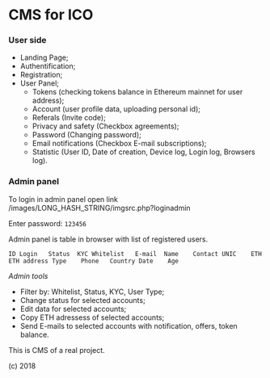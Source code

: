 # CMS for ICO

### User side
* Landing Page;
* Authentification;
* Registration;
* User Panel;
  - Tokens (checking tokens balance in Ethereum mainnet for user address);
  - Account (user profile data, uploading personal id);
  - Referals (Invite code);
  - Privacy and safety (Checkbox agreements);
  - Password (Changing password);
  - Email notifications (Checkbox E-mail subscriptions);
  - Statistic (User ID, Date of creation, Device log, Login log, Browsers log).

### Admin panel

To login in admin panel open link /images/LONG_HASH_STRING/imgsrc.php?loginadmin

Enter password: `123456`

Admin panel is table in browser with list of registered users.

`ID	Login	Status	KYC	Whitelist	E-mail	Name	Contact	UNIC	ETH	ETH address	Type	Phone	Country	Date	Age`

*Admin tools*

* Filter by: Whitelist, Status, KYC, User Type;
* Change status for selected accounts;
* Edit data for selected accounts;
* Copy ETH adressess of selected accounts;
* Send E-mails to selected accounts with notification, offers, token balance.

This is CMS of a real project.

(c) 2018
